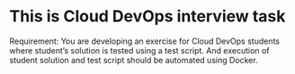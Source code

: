 # This is Cloud DevOps interview task

Requirement: You are developing an exercise for Cloud DevOps students where student’s solution is tested using a test script. And execution of student solution and test script should be automated using Docker.
